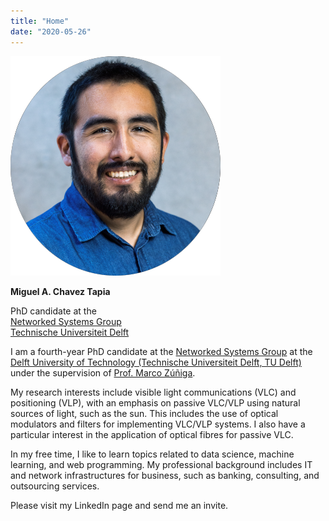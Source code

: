 ```yaml
---
title: "Home"
date: "2020-05-26"
---
```


![](images/Miguel-Chavez-Tapia-ENS.png)

**Miguel A. Chavez Tapia**

PhD candidate at the  
[Networked Systems Group](https://www.tudelft.nl/ewi/over-de-faculteit/afdelingen/software-technology/networked-systems)  
[Technische Universiteit Delft](https://www.tudelft.nl)

I am a fourth-year PhD candidate at the [Networked Systems Group](https://www.tudelft.nl/ewi/over-de-faculteit/afdelingen/software-technology/networked-systems) at the [Delft University of Technology (Technische Universiteit Delft, TU Delft)](https://www.tudelft.nl) under the supervision of [Prof. Marco Zúñiga](https://www.st.ewi.tudelft.nl/marco/).

My research interests include visible light communications (VLC) and positioning (VLP), with an emphasis on passive VLC/VLP using natural sources of light, such as the sun. This includes the use of optical modulators and filters for implementing VLC/VLP systems. I also have a particular interest in the application of optical fibres for passive VLC.

In my free time, I like to learn topics related to data science, machine learning, and web programming. My professional background includes IT and network infrastructures for business, such as banking, consulting, and outsourcing services.

Please visit my LinkedIn page and send me an invite.
